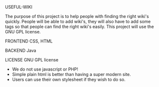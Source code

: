 USEFUL-WIKI

The purpose of this project is to help people with finding the right wiki's quickly. 
People will be able to add wiki's, they will also have to add some tags so that people can find the right wiki's easily. 
This project will use the GNU GPL license.

FRONTEND
CSS, HTML

BACKEND
Java

LICENSE
GNU GPL license

- We do not use javascript or PHP!
- Simple plain html is better than having a super modern site.
- Users can use their own stylesheet if they wish to do so. 
